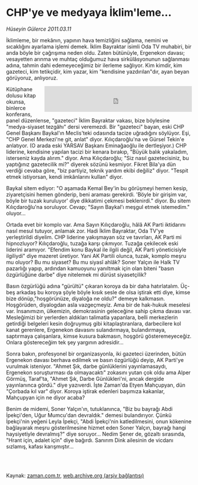 # CHP'ye ve medyaya İklim'leme...

*Hüseyin Gülerce 2011.03.11*

<td class="columnist-detail">
<p>İklimleme, bir mekânın, yapının hava temizliğini sağlama, nemini ve sıcaklığını ayarlama işlemi demek. İklim Bayraktar isimli Oda TV muhabiri, bir anda böyle bir çağrışıma neden oldu. Zaten bütünüyle, Ergenekon davası; vesayetten arınma ve muhtaç olduğumuz hava sirkülâsyonunun sağlanması adına, tahmin dahi edemeyeceğimiz bir ilerleme sağlıyor. Kim kimdir, kim gazeteci, kim tetikçidir, kim yazar, kim "kendisine yazdırılan"dır, ayan beyan görüyoruz, anlıyoruz.</p>
<p>
<div id="haberMetinDiv">
<p><iframe align="right" frameborder="0" height="70" hspace="0" scrolling="no" src="http://web.archive.org/web/20110514185129if_/http://www.kure.tv/VideoEmbed?ID=85952" vspace="0" width="400"><p><a href="http://web.archive.org/web/20110514185129/http://www.kure.tv/haber/210-sesli-gazete/huseyin-gulerce-chpye-ve-medyaya-iklimleme.../302-Bolum/85952/&amp;embeddedplayer=v1" rel="nofollow">Hüseyin Gülerce - CHP'ye ve medyaya İklim'leme...</a></p></iframe>
<p>Kütüphane dolusu kitap okunsa, binlerce konferans, panel düzenlense, "gazeteci" İklim Bayraktar vakası, bize böylesine "medya-siyaset tezgâhı" dersi veremezdi. Bir "gazeteci" bayan, eski CHP Genel Başkanı Baykal'ın Meclis'teki odasında tacize uğradığını söylüyor. Eşi, "CHP Genel Merkezi'ne git, anlat" diyor. Kılıçdaroğlu'na ve Gürsel Tekin'e anlatıyor. (O arada eski YARSAV Başkanı Eminağaoğlu ile dertleşiyor.) CHP liderine, kendisine yapılan tacizi bir kenara bırakıp, "Büyük balık yakaladım, isterseniz kayda alırım." diyor. Ama Kılıçdaroğlu; "Siz nasıl gazetecisiniz, bu yaptığınız gazetecilik mi?" diyerek sözünü kesmiyor. Fikret Bila'ya dün verdiği cevaba göre, "biz partiyiz, teknik yardım ekibi değiliz" diyor. "Tespit etmek istiyorsan, kendi imkânlarını kullan" diyor.
<p>Baykal sitem ediyor: "O aşamada Kemal Bey'in bu görüşmeyi hemen kesip, ziyaretçisini hemen gönderip, beni araması gerekirdi. 'Böyle bir girişim var, böyle bir tuzak kuruluyor' diye dikkatimi çekmesi beklenirdi." diyor. Bu sitem Kılıçdaroğlu'na soruluyor. Cevap; "Sayın Baykal'ı meşgul etmek istemedim." oluyor...
<p>Ortada evet bir komplo var. Ama Sayın Kılıçdaroğlu, hâlâ AK Parti iktidarını nasıl mesul tutuyor, anlamak zor. Hadi İklim Bayraktar, Oda TV'ye yerleştirildi diyelim. CHP liderine yakışmayan söz ve tavırları, AK Parti mi hipnozluyor? Kılıçdaroğlu, tuzağa karşı çıkmıyor. Tuzağa çekilecek eski liderini aramıyor. "Efendim konu Baykal ile ilgili değil, AK Parti yöneticisiyle ilgiliydi" diye mazeret üretiyor. Yani AK Partili olunca, tuzak, komplo meşru mu oluyor? Bu mu siyaset? Bu mu siyasî ahlâk? Soner Yalçın ile Halk TV pazarlığı yapıp, ardından kamuoyunu yanıltmak için olan biteni "basın özgürlüğüne darbe" diye nitelemek mi dürüst siyasetçilik?
<p>Basın özgürlüğü adına "gürültü" çıkaran koroya da bir daha hatırlatalım. Üç-beş arkadaş bu koroya şöyle böyle kısık sesle de olsa iştirak etti diye, kimse bize dönüp,"hoşgörünüze, diyaloğa ne oldu?" demeye kalkmasın. Hoşgörüden, diyalogdan asla vazgeçmeyiz. Ama bir de hak-hukuk meselesi var. İnsanımızın, ülkemizin, demokrasinin geleceğine sahip çıkma davası var. Mesleğimizi bir yerlerden aldıkları talimatla yapanlara, belli merkezlerin getirdiği belgeleri kesin doğruymuş gibi kitaplaştıranlara, darbecilere kol kanat gerenlere, Ergenekon davasını sulandırmaya, bulandırmaya, saptırmaya çalışanlara, kimse kusura bakmasın, hoşgörü gösteremeyeceğiz. Onlara göstereceğim tek şey yargının adresidir...
<p>Sonra bakın, profesyonel bir organizasyonla, iki gazeteci üzerinden, bütün Ergenekon davası berhava edilmek ve basın özgürlüğü deyip, AK Parti'ye vurulmak isteniyor. "Ahmet Şık, darbe günlüklerini yayınlamasaydı, Ergenekon soruşturması da olmayacaktı" zokasını yutan çok oldu ama Alper Görmüş, Taraf'ta, "Ahmet Şık, Darbe Günlükleri'ni, ancak dergide yayınlanınca gördü." diye yazıverdi. İşte Zaman'da Etyen Mahçupyan, dün "Çorbada kıl var" diyor. Koroya iştirak edenleri başımıza kakanlar, Mahçupyan için ne diyor acaba?
<p>Benim de midemi, Soner Yalçın'ın, tutuklanınca, "Biz bu bayrağı Abdi İpekçi'den, Uğur Mumcu'dan devraldık." demesi bulandırıyor. Çünkü İpekçi'nin yeğeni Leyla İpekçi, "Abdi İpekçi'nin katledilmesini, onun kökenine bağlayarak meşru gösterilmesine hizmet eden Soner Yalçın, bayrağı hangi haysiyetiyle devralmış?" diye soruyor... Nedim Şener de, gözaltı sırasında, "Hrant için, adalet için" diye bağırdı. Sanırım Dink ailesinin de vicdanı sızlamış, kafası karışmıştır... </p></p></p></p></p></p></p></div>
</p>


<p><br>
		 </br></p></td>

Kaynak: [zaman.com.tr](http://zaman.com.tr/yazar.do?yazino=1105618), [web.archive.org (arşiv bağlantısı)](http://web.archive.org/web/20110514185129/http://zaman.com.tr:80/yazar.do?yazino=1105618)

